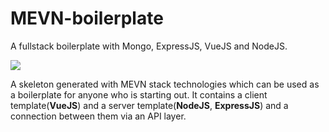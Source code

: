 # MEVN-boilerplate
A fullstack boilerplate with Mongo, ExpressJS, VueJS and NodeJS.

![](./assets/logo.png)

A skeleton generated with MEVN stack technologies which can be used as a boilerplate for anyone who is starting out. It contains a client template(**VueJS**) and a server template(**NodeJS**, **ExpressJS**) and a connection between them via an API layer.
